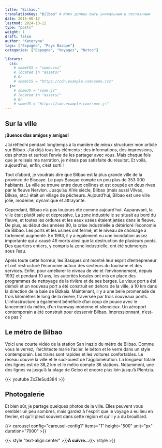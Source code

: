 ```yaml
---
title: "Bilbao."
translationKey: "Bilbao" # Ключ должен быть уникальным и постоянным
date: 2015-06-13
lastmod: 2024-10-12
type: "posts"
weight: 1
draft: false
author: "Kateryna"
tags: ["Espagne", "Pays Basque"]
categories: ["Espagne", "Voyages", "Notes"]

library:
  css:
    # someCSS = "some.css"
    # located in "assets/"
    # Or
    # someCSS = "https://cdn.example.com/some.css"
  js:
    # someJS = "some.js"
    # located in "assets/"
    # Or
    # someJS = "https://cdn.example.com/some.js"
---
```


## Sur la ville

**¡Buenos dias amigos y amigas!**

J’ai réfléchi pendant longtemps à la manière de mieux structurer mon article sur Bilbao. J’ai déjà tous les éléments : des informations, des impressions, des photos et surtout l’envie de les partager avec vous. Mais chaque fois que je relisais ma narration, je n’étais pas satisfaite du résultat. Et voilà, aujourd’hui, enfin, c’est sorti !

Tout d’abord, je voudrais dire que Bilbao est la plus grande ville de la province de Biscaye. Le pays Basque compte un peu plus de 353 000 habitants. La ville se trouve entre deux collines et est coupée en deux rives par le fleuve Nervion. Jusqu’au XIVe siècle, Bilbao (mais aussi Vilvao, Bilvao, etc.) était un village de pêcheurs. Aujourd’hui, Bilbao est une ville jolie, moderne, dynamique et attrayante.

Cependant, Bilbao n’a pas toujours été comme aujourd’hui. Auparavant, la ville était plutôt sale et dépressive. La zone industrielle se situait au bord du fleuve, et toutes les ordures et les eaux usées étaient jetées dans le fleuve. De plus, au début des années 80, la crise industrielle a détérioré l’économie de Bilbao. Les ports et les usines ont fermé, et le niveau de chômage a fortement augmenté. En 1983, il y a également eu une inondation assez importante qui a causé 49 morts ainsi que la destruction de plusieurs ponts. Des quartiers entiers, y compris la zone industrielle, ont été submergés sous l’eau.

Après toute cette horreur, les Basques ont montré leur esprit d’entrepreneur et ont restructuré l’économie autour des secteurs du tourisme et des services. Enfin, pour améliorer le niveau de vie et l’environnement, depuis 1992 et pendant 10 ans, les autorités locales ont mis en place des programmes de nettoyage de la rivière et de ses berges. Le vieux port a été démoli et un nouveau port a été construit en dehors de la ville, à 10 km dans la direction de la baie de Bizkaia. Maintenant, il y a une belle promenade de trois kilomètres le long de la rivière, traversée par trois nouveaux ponts. L’infrastructure a également bénéficié d’un coup de pouce avec le lancement du métro, d’un tramway moderne et silencieux. Un aéroport contemporain a été construit pour desservir Bilbao. Impressionnant, n’est-ce pas ?

## Le métro de Bilbao

Voici une courte vidéo de la station San Inazio du métro de Bilbao. Comme vous le verrez, l’architecte marie l’acier, le béton et le verre dans un style contemporain. Les trains sont rapides et les voitures confortables. Le réseau couvre la ville et le sud-ouest de l’agglomération. La longueur totale des lignes est de 38,2 km et le métro compte 36 stations. Notamment, une des lignes va jusqu’à la plage de Getxo et encore plus loin jusqu’à Plentzia.

{{< youtube ZxZIeSud384 >}}

## Photogalerie

Et bien sûr, je partage quelques photos de la ville. Elles peuvent vous sembler un peu sombres, mais gardez à l'esprit que le voyage a eu lieu en février, et qu'il pleut souvent dans cette région et qu'il y a du brouillard.

<!-- Первая карусель -->

{{< carousel config="carousel-config1" items="1" height="500" unit="px" duration="7000" >}}

{{< style "text-align:center" >}}**À suivre...**{{< /style >}}
